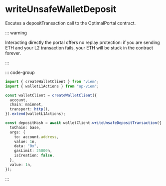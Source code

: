 # writeUnsafeWalletDeposit

Excutes a depositTransaction call to the OptimalPortal contract.

::: warning

Interacting directly the portal offers no replay protection: if you are sending ETH and your L2 transaction fails, your ETH will be stuck in the contract forever.

:::

::: code-group

```ts [example.ts]
import { createWalletClient } from "viem";
import { walletL1Actions } from "op-viem";

const walletClient = createWalletClient({
  account,
  chain: mainnet,
  transport: http(),
}).extend(walletL1Actions);

const depositHash = await walletClient.writeUnsafeDepositTransaction({
  toChain: base,
  args: {
    to: account.address,
    value: 1n,
    data: "0x",
    gasLimit: 25000n,
    isCreation: false,
  },
  value: 1n,
});
```

:::

